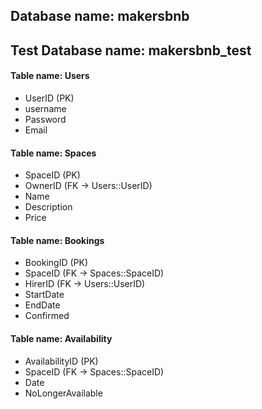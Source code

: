 ## Database name: makersbnb
## Test Database name: makersbnb_test

#### Table name: Users
- UserID (PK)
- username
- Password
- Email

#### Table name: Spaces
- SpaceID (PK)
- OwnerID (FK -> Users::UserID)
- Name
- Description
- Price

#### Table name: Bookings
- BookingID (PK)
- SpaceID (FK -> Spaces::SpaceID)
- HirerID (FK -> Users::UserID)
- StartDate
- EndDate
- Confirmed

#### Table name: Availability
- AvailabilityID (PK)
- SpaceID (FK -> Spaces::SpaceID)
- Date
- NoLongerAvailable
